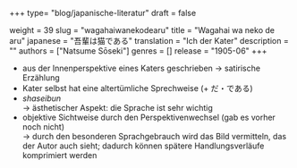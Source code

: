 +++
type= "blog/japanische-literatur"
draft = false

weight = 39
slug = "wagahaiwanekodearu"
title = "Wagahai wa neko de aru"
japanese = "吾輩は猫である"
translation = "Ich der Kater"
description = ""
authors = ["Natsume Sōseki"]
genres = []
release = "1905-06"
+++

- aus der Innenperspektive eines Katers geschrieben -> satirische Erzählung
- Kater selbst hat eine altertümliche Sprechweise (+ だ・である)
- _shaseibun_  
  -> ästhetischer Aspekt: die Sprache ist sehr wichtig
- objektive Sichtweise durch den Perspektivenwechsel (gab es vorher noch nicht)  
  -> durch den besonderen Sprachgebrauch wird das Bild vermitteln, das der Autor auch sieht; dadurch
können spätere Handlungsverläufe komprimiert werden

